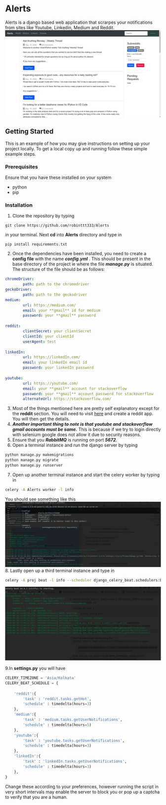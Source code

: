 # Alerts

Alerts is a django based web application that scrarpes your notifications from sites like Youtube, Linkedin, Medium and Reddit.
![Alerts home page](https://github.com/robinttt333/Alerts/blob/master/Screenshot%20from%202020-08-18%2017-47-34.png)
## Getting Started
This is an example of how you may give instructions on setting up your project locally.
To get a local copy up and running follow these simple example steps.
### Prerequisites
Ensure that you have these installed on your system
* python
* pip
### Installation
1. Clone the repository by typing 
``` 
git clone https://github.com/robinttt333/Alerts 
```
in your terminal. Next **cd** into **Alerts** directory and type in 
```
pip install requirements.txt
```
2. Once the dependencies have been installed, you need to create a **config file** with the name ***config.yml*** . This should be present in the base directory of the project ie where the file ***manage.py*** is situated.
The structure of the file should be as follows:
```yaml
chromeDriver:
        path: path to the chromedriver
geckoDriver:
        path: path to the geckodriver
medium:
        url: https://medium.com/
        email: your **gmail** id for medium
        password: your **gmail** password

reddit:
        clientSecret: your clientSecret
        clientId: your clientId
        userAgent: test

linkedIn:
        url: https://linkedIn.com/
        email: your linkedIn email id
        password: your linkedIn password

youtube:
        url: https://youtube.com/
        email: your **gmail** account for stackoverflow
        password: your **gmail** account password for stackoverflow
        alternateUrl: https://stackoverflow.com/
```
3. Most of the things mentioned here are pretty self explanatory except for the **reddit** section. You will need to visit [here](https://ssl.reddit.com/prefs/apps/) and create a reddit app. You will then get the details.
4. ***Another important thing to note is that youtube and stackoverflow gmail accounts must be same.*** This is because if we try to login directly with selenium google does not allow it due to security reasons.
5. Ensure that you ***RabbitMQ*** is running on port ***5672***.
6. Open a terminal instance and run the django server by typing 
```sh
python manage.py makemigrations
python manage.py migrate
python manage.py runserver
```
7. Open up another terminal instance and start the celery worker by typing in
```sh
celery -A Alerts worker -l info
```
You should see something like this
![celery worker](https://github.com/robinttt333/Alerts/blob/master/Screenshot%20from%202020-08-18%2018-31-29.png)
8. Lastly open up a third terminal instance and type in
```sh
celery -A proj beat -l info --scheduler django_celery_beat.schedulers:DatabaseScheduler
```
![celery beat](https://github.com/robinttt333/Alerts/blob/master/Screenshot%20from%202020-08-18%2018-33-00.png)

9.In **settings.py** you will have 
```python 
CELERY_TIMEZONE = 'Asia/Kolkata'
CELERY_BEAT_SCHEDULE = {
    
    'reddit':{
        'task' : 'reddit.tasks.getHot',
        'schedule' : timedelta(hours=3) 
    },
    'medium':{
        'task' : 'medium.tasks.getUserNotifications',
        'schedule' : timedelta(hours=5) 
    },
    'youtube':{
        'task' : 'youtube.tasks.getUserNotifications',
        'schedule' : timedelta(hours=3) 
    },
    'linkedIn':{
        'task' : 'linkedIn.tasks.getUserNotifications',
        'schedule' : timedelta(hours=3) 
    },
}
```
Change these according to your preferences, however running the script in very short intervals may enable the server to block you or pop up a captcha to verify that you are a human.


